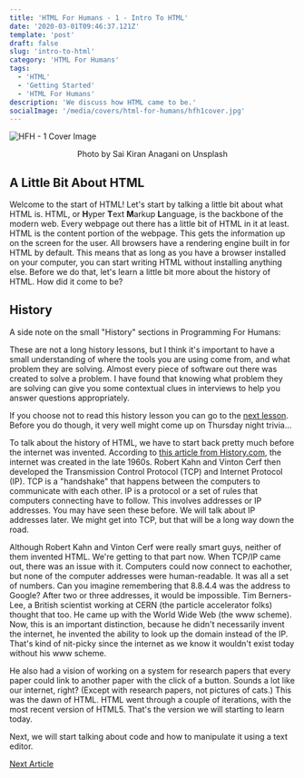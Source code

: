 ```yaml
---
title: 'HTML For Humans - 1 - Intro To HTML'
date: '2020-03-01T09:46:37.121Z'
template: 'post'
draft: false
slug: 'intro-to-html'
category: 'HTML For Humans'
tags:
  - 'HTML'
  - 'Getting Started'
  - 'HTML For Humans'
description: 'We discuss how HTML came to be.'
socialImage: '/media/covers/html-for-humans/hfh1cover.jpg'
---
```


![HFH - 1 Cover Image](/media/covers/html-for-humans/hfh1cover.jpg)

<center>Photo by Sai Kiran Anagani on Unsplash</center>

## A Little Bit About HTML

Welcome to the start of HTML! Let's start by talking a little bit about what HTML is. HTML, or **H**yper **T**ext **M**arkup **L**anguage, is the backbone of the modern web. Every webpage out there has a little bit of HTML in it at least. HTML is the content portion of the webpage. This gets the information up on the screen for the user. All browsers have a rendering engine built in for HTML by default. This means that as long as you have a browser installed on your computer, you can start writing HTML without installing anything else. Before we do that, let's learn a little bit more about the history of HTML. How did it come to be?

## History

A side note on the small "History" sections in Programming For Humans:

These are not a long history lessons, but I think it's important to have a small understanding of where the tools you are using come from, and what problem they are solving. Almost every piece of software out there was created to solve a problem. I have found that knowing what problem they are solving can give you some contextual clues in interviews to help you answer questions appropriately.

If you choose not to read this history lesson you can go to the [next lesson](/posts/html-for-humans/working-with-text-editors). Before you do though, it very well might come up on Thursday night trivia...

To talk about the history of HTML, we have to start back pretty much before the internet was invented. According to [this article from History.com](https://www.history.com/news/who-invented-the-internet), the internet was created in the late 1960s. Robert Kahn and Vinton Cerf then developed the Transmission Control Protocol (TCP) and Internet Protocol (IP). TCP is a "handshake" that happens between the computers to communicate with each other. IP is a protocol or a set of rules that computers connecting have to follow. This involves addresses or IP addresses. You may have seen these before. We will talk about IP addresses later. We might get into TCP, but that will be a long way down the road.

Although Robert Kahn and Vinton Cerf were really smart guys, neither of them invented HTML. We're getting to that part now. When TCP/IP came out, there was an issue with it. Computers could now connect to eachother, but none of the computer addresses were human-readable. It was all a set of numbers. Can you imagine remembering that 8.8.4.4 was the address to Google? After two or three addresses, it would be impossible. Tim Berners-Lee, a British scientist working at CERN (the particle accelerator folks) thought that too. He came up with the World Wide Web (the www scheme). Now, this is an important distinction, because he didn't necessarily invent the internet, he invented the ability to look up the domain instead of the IP. That's kind of nit-picky since the internet as we know it wouldn't exist today without his www scheme.

He also had a vision of working on a system for research papers that every paper could link to another paper with the click of a button. Sounds a lot like our internet, right? (Except with research papers, not pictures of cats.) This was the dawn of HTML. HTML went through a couple of iterations, with the most recent version of HTML5. That's the version we will starting to learn today.

Next, we will start talking about code and how to manipulate it using a text editor.

[Next Article](/posts/html-for-humans/working-with-text-editors)
